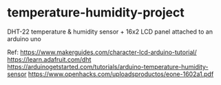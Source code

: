 # temperature-humidity-project

DHT-22 temperature & humidity sensor + 16x2 LCD panel attached to an arduino uno

Ref:
https://www.makerguides.com/character-lcd-arduino-tutorial/
https://learn.adafruit.com/dht
https://arduinogetstarted.com/tutorials/arduino-temperature-humidity-sensor
https://www.openhacks.com/uploadsproductos/eone-1602a1.pdf
